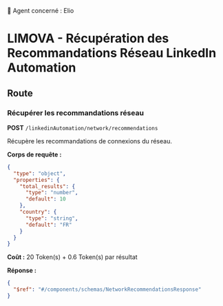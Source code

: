 🧠 Agent concerné : Elio
# LIMOVA - Récupération des Recommandations Réseau LinkedIn Automation

## Route

### Récupérer les recommandations réseau
**POST** `/linkedinAutomation/network/recommendations`

Récupère les recommandations de connexions du réseau.

**Corps de requête :**
```json
{
  "type": "object",
  "properties": {
    "total_results": {
      "type": "number",
      "default": 10
    },
    "country": {
      "type": "string",
      "default": "FR"
    }
  }
}
```

**Coût :** 20 Token(s) + 0.6 Token(s) par résultat

**Réponse :**
```json
{
  "$ref": "#/components/schemas/NetworkRecommendationsResponse"
}
``` 